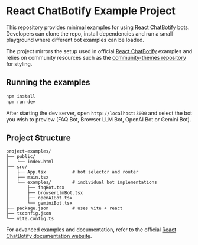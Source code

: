 # React ChatBotify Example Project

This repository provides minimal examples for using [React ChatBotify](https://github.com/react-chatbotify/react-chatbotify) bots.
Developers can clone the repo, install dependencies and run a small playground
where different bot examples can be loaded.

The project mirrors the setup used in official [React ChatBotify](https://github.com/react-chatbotify) examples and relies on
community resources such as the [community-themes repository](https://github.com/react-chatbotify/community-themes) for styling.

## Running the examples

```bash
npm install
npm run dev
```

After starting the dev server, open `http://localhost:3000` and select the bot you
wish to preview (FAQ Bot, Browser LLM Bot, OpenAI Bot or Gemini Bot).

## Project Structure

```
project-examples/
├── public/
│   └── index.html
├── src/
│   ├── App.tsx          # bot selector and router
│   ├── main.tsx
│   └── examples/        # individual bot implementations
│       ├── faqBot.tsx
│       ├── browserLlmBot.tsx
│       ├── openAIBot.tsx
│       └── geminiBot.tsx
├── package.json         # uses vite + react
├── tsconfig.json
└── vite.config.ts
```

For advanced examples and documentation, refer to the official
[React ChatBotify documentation website](https://react-chatbotify.com/docs/introduction/quickstart/).
